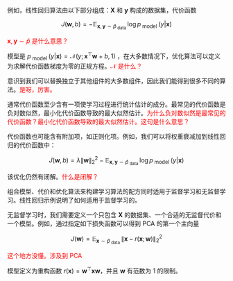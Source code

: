 

例如，线性回归算法由以下部分组成：$\boldsymbol{X}$ 和 $\boldsymbol{y}$ 构成的数据集，代价函数

$$
J(\boldsymbol{w}, b)=-\mathbb{E}_{\mathbf{x}, \mathbf{y} \sim \hat{p}_{\text { data }}} \log p_{\text { model }}(y | \boldsymbol{x})
$$

<span style="color:red;">$\mathbf{x}, \mathbf{y} \sim \hat{p}$ 是什么意思？</span>

模型是 $p_{\text { model }}(y | \boldsymbol{x})=\mathcal{N}\left(y ; \boldsymbol{x}^{\top} \boldsymbol{w}+b, 1\right)$ ，在大多数情况下，优化算法可以定义为求解代价函数梯度为零的正规方程。<span style="color:red;">$\mathcal{N}$ 是什么？</span>

意识到我们可以替换独立于其他组件的大多数组件，因此我们能得到很多不同的算法。<span style="color:red;">是呀，厉害。</span>


通常代价函数至少含有一项使学习过程进行统计估计的成分。最常见的代价函数是负对数似然，最小化代价函数导致的最大似然估计。<span style="color:red;">为什么负对数似然是最常见的代价函数？最小化代价函数导致的最大似然估计。这句是什么意思？</span>

代价函数也可能含有附加项，如正则化项。例如，我们可以将权重衰减加到线性回归的代价函数中：


$$
J(\boldsymbol{w}, b)=\lambda\|\boldsymbol{w}\|_{2}^{2}-\mathbb{E}_{\mathbf{x}, \mathbf{y} \sim \hat{p}_{\text { data }}} \log p_{\text { model }}(y | \boldsymbol{x})
$$

该优化仍然有闭解。<span style="color:red;">什么是闭解？</span>



组合模型、代价和优化算法来构建学习算法的配方同时适用于监督学习和无监督学习。线性回归示例说明了如何适用于监督学习的。

无监督学习时，我们需要定义一个只包含 $\boldsymbol{X}$ 的数据集、一个合适的无监督代价和一个模型。例如，通过指定如下损失函数可以得到 PCA 的第一个主向量


$$
J(\boldsymbol{w})=\mathbb{E}_{\mathbf{x} \sim \hat{p}_{\text { data }}}\|\boldsymbol{x}-r(\boldsymbol{x} ; \boldsymbol{w})\|_{2}^{2}
$$

<span style="color:red;">这个地方没懂。涉及到 PCA</span>

模型定义为重构函数 $r(\boldsymbol{x})=\boldsymbol{w}^{\top} \boldsymbol{x} \boldsymbol{w}$，并且 $\boldsymbol{w}$ 有范数为 $1$ 的限制。
